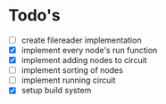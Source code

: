 # Todo's

* [ ] create filereader implementation
* [X] implement every node's run function
* [X] implement adding nodes to circuit
* [ ] implement sorting of nodes
* [ ] implement running circuit
* [X] setup build system